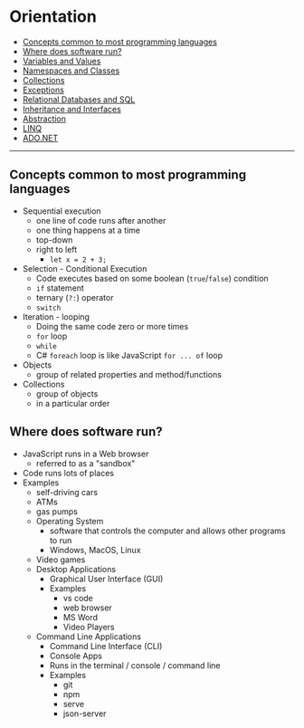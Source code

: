 # Orientation

* [Concepts common to most programming languages](#concepts-common-to-most-programming-languages)
* [Where does software run?](#where-does-software-run)
* [Variables and Values](./VariablesAndValues.md)
* [Namespaces and Classes](./ClassesAndNamespaces.md)
* [Collections](./Collections.md)
* [Exceptions](./Exceptions.md)
* [Relational Databases and SQL](./SQL/)
* [Inheritance and Interfaces](./Inheritance)
* [Abstraction](./Abstraction.md)
* [LINQ](./LINQ.md)
* [ADO.NET](./ado.net.md)

---

## Concepts common to most programming languages

* Sequential execution
  * one line of code runs after another
  * one thing happens at a time
  * top-down
  * right to left
    * `let x = 2 + 3;`
* Selection - Conditional Execution
  * Code executes based on some boolean (`true`/`false`) condition
  * `if` statement
  * ternary (`?:`) operator
  * `switch`
* Iteration - looping
  * Doing the same code zero or more times
  * `for` loop
  * `while`
  * C# `foreach` loop is like JavaScript `for ... of` loop
* Objects
  * group of related properties and method/functions
* Collections
  * group of objects
  * in a particular order

## Where does software run?

* JavaScript runs in a Web browser
  * referred to as a "sandbox"
* Code runs lots of places
* Examples
  * self-driving cars
  * ATMs 
  * gas pumps
  * Operating System
    * software that controls the computer and allows other programs to run
    * Windows, MacOS, Linux
  * Video games
  * Desktop Applications
    * Graphical User Interface (GUI)
    * Examples
      * vs code
      * web browser
      * MS Word
      * Video Players
  * Command Line Applications
    * Command Line Interface (CLI)
    * Console Apps
    * Runs in the terminal / console / command line
    * Examples
      * git
      * npm
      * serve
      * json-server
